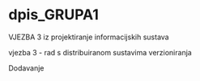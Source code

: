dpis_GRUPA1
==========

VJEZBA 3 iz projektiranje informacijskih sustava


vjezba 3 - rad s distribuiranom sustavima verzioniranja

Dodavanje
